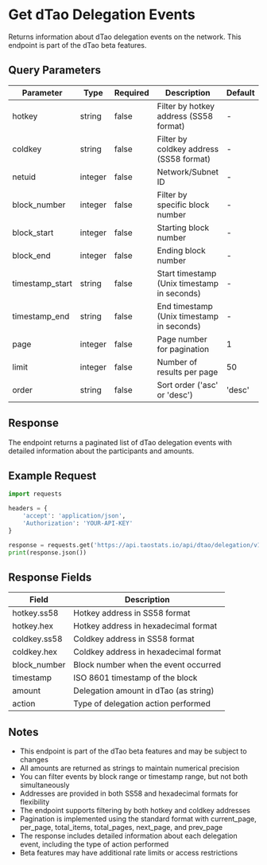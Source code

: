 # Get dTao Delegation Events

Returns information about dTao delegation events on the network. This endpoint is part of the dTao beta features.

## Query Parameters
| Parameter | Type | Required | Description | Default |
|-----------|------|----------|-------------|---------|
| hotkey | string | false | Filter by hotkey address (SS58 format) | - |
| coldkey | string | false | Filter by coldkey address (SS58 format) | - |
| netuid | integer | false | Network/Subnet ID | - |
| block_number | integer | false | Filter by specific block number | - |
| block_start | integer | false | Starting block number | - |
| block_end | integer | false | Ending block number | - |
| timestamp_start | string | false | Start timestamp (Unix timestamp in seconds) | - |
| timestamp_end | string | false | End timestamp (Unix timestamp in seconds) | - |
| page | integer | false | Page number for pagination | 1 |
| limit | integer | false | Number of results per page | 50 |
| order | string | false | Sort order ('asc' or 'desc') | 'desc' |

## Response
The endpoint returns a paginated list of dTao delegation events with detailed information about the participants and amounts.

## Example Request

```python
import requests

headers = {
    'accept': 'application/json',
    'Authorization': 'YOUR-API-KEY'
}

response = requests.get('https://api.taostats.io/api/dtao/delegation/v1', headers=headers)
print(response.json())
```

## Response Fields
| Field | Description |
|-------|-------------|
| hotkey.ss58 | Hotkey address in SS58 format |
| hotkey.hex | Hotkey address in hexadecimal format |
| coldkey.ss58 | Coldkey address in SS58 format |
| coldkey.hex | Coldkey address in hexadecimal format |
| block_number | Block number when the event occurred |
| timestamp | ISO 8601 timestamp of the block |
| amount | Delegation amount in dTao (as string) |
| action | Type of delegation action performed |

## Notes
- This endpoint is part of the dTao beta features and may be subject to changes
- All amounts are returned as strings to maintain numerical precision
- You can filter events by block range or timestamp range, but not both simultaneously
- Addresses are provided in both SS58 and hexadecimal formats for flexibility
- The endpoint supports filtering by both hotkey and coldkey addresses
- Pagination is implemented using the standard format with current_page, per_page, total_items, total_pages, next_page, and prev_page
- The response includes detailed information about each delegation event, including the type of action performed
- Beta features may have additional rate limits or access restrictions 